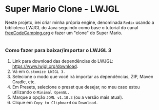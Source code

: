 # Super Mario Clone - LWJGL

Neste projeto, irei criar minha própria engine, denominada <code>Redix</code> usando a biblioteca LWJGL do Java seguindo como base o tutorial do canal <a href="https://www.youtube.com/watch?v=025QFeZfeyM&t=2277s">freeCodeCamping.org</a> e fazer um "clone" do Super Mario.

#

### Como fazer para baixar/importar o LWJGL 3 

1. Link para download das dependências do LWJGL: <https://www.lwjgl.org/download>.
2. Vá em <code>Customize LWJGL 3.</code>
3. Selecione o modo que você irá importar as dependências, ZIP, Maven Gradle, etc.
4. Em Presets, selecione o preset que desejar, no meu caso estou utilizando o <code>Minimal OpenGL.</code>
5. Marque a opção <code>JOML v1.10.3</code> (ou a versão mais atual).
6. Clique em <code>Copy to Clipboard</code> ou <code>Download.</code>


